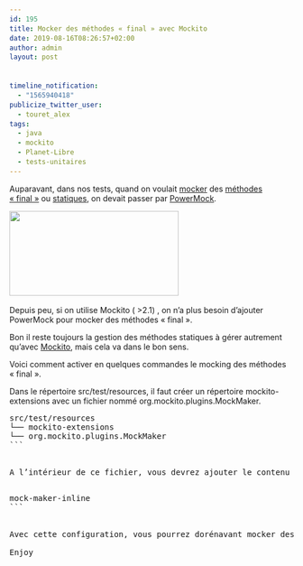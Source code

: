 ```yaml
---
id: 195
title: Mocker des méthodes « final » avec Mockito
date: 2019-08-16T08:26:57+02:00
author: admin
layout: post


timeline_notification:
  - "1565940418"
publicize_twitter_user:
  - touret_alex
tags:
  - java
  - mockito
  - Planet-Libre
  - tests-unitaires
---
```

Auparavant, dans nos tests, quand on voulait [mocker](https://fr.wikipedia.org/wiki/Mock_(programmation_orient%C3%A9e_objet)) des [méthodes « final »](https://fr.wikipedia.org/wiki/Final_(Java)) ou [statiques](https://stackoverflow.com/questions/2671496/java-when-to-use-static-methods), on devait passer par [PowerMock](https://github.com/powermock/powermock).

<img loading="lazy" class="aligncenter size-medium wp-image-203" src="/assets/img/posts/2019/08/logo-mockito.png?w=300" alt="" width="300" height="150" srcset="/assets/img/posts/2019/08/logo-mockito.png 400w, /assets/img/posts/2019/08/logo-mockito-300x150.png 300w" sizes="(max-width: 300px) 100vw, 300px" /> 

Depuis peu, si on utilise Mockito ( >2.1) , on n&rsquo;a plus besoin d&rsquo;ajouter PowerMock pour mocker des méthodes « final ».

Bon il reste toujours la gestion des méthodes statiques à gérer autrement qu&rsquo;avec [Mockito](https://github.com/mockito/mockito), mais cela va dans le bon sens.

Voici comment activer en quelques commandes le mocking des méthodes « final ».

Dans le répertoire src/test/resources, il faut créer un répertoire mockito-extensions avec un fichier nommé org.mockito.plugins.MockMaker.

<pre>src/test/resources
└── mockito-extensions
└── org.mockito.plugins.MockMaker
```


A l&rsquo;intérieur de ce fichier, vous devrez ajouter le contenu suivant :

<pre>mock-maker-inline
```


Avec cette configuration, vous pourrez dorénavant mocker des méthodes « final » 🙂

Enjoy
